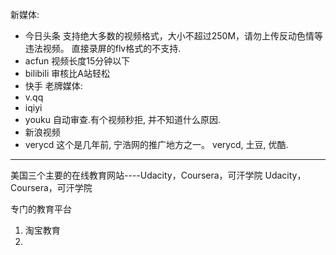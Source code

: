 新媒体:
* 今日头条
	支持绝大多数的视频格式，大小不超过250M，请勿上传反动色情等违法视频。
	直接录屏的flv格式的不支持.
* acfun
	视频长度15分钟以下
* bilibili
	审核比A站轻松
* 快手
老牌媒体:
* v.qq
* iqiyi
* youku
	自动审查.有个视频秒拒, 并不知道什么原因.
* 新浪视频
* verycd
	这个是几年前, 宁浩网的推广地方之一。
	verycd, 土豆, 优酷.

--------------------------------------

美国三个主要的在线教育网站----Udacity，Coursera，可汗学院
Udacity，Coursera，可汗学院

专门的教育平台
1. 淘宝教育
2. 
	